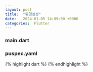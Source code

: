 ```yaml
---
layout: post
title:  "환경설정"
date:   2024-01-05 14:09:00 +0900
categories:  Flutter
---
```


### main.dart
### puspec.yaml

{% highlight dart %}
{% endhighlight %}